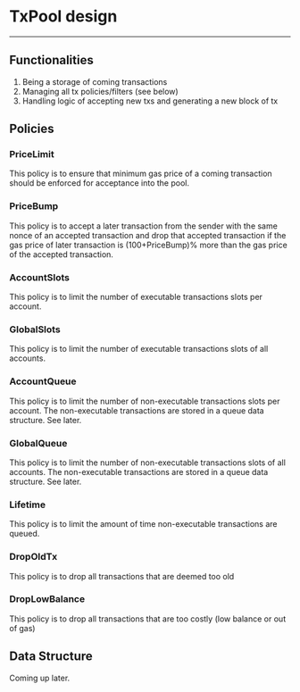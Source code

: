 # TxPool design
---------------

## Functionalities

1. Being a storage of coming transactions
2. Managing all tx policies/filters (see below)
3. Handling logic of accepting new txs and generating a new block of tx

## Policies

### PriceLimit

This policy is to ensure that minimum gas price of a coming transaction should be enforced for acceptance into the pool.

### PriceBump

This policy is to accept a later transaction from the sender with the same nonce of an accepted transaction and drop
that accepted transaction if the gas price of later transaction is (100+PriceBump)% more than the gas price of the
accepted transaction.

### AccountSlots

This policy is to limit the number of executable transactions slots per account.

### GlobalSlots

This policy is to limit the number of executable transactions slots of all accounts.

### AccountQueue

This policy is to limit the number of non-executable transactions slots per account. The non-executable transactions are
stored in a queue data structure. See later.

### GlobalQueue

This policy is to limit the number of non-executable transactions slots of all accounts. The non-executable transactions
are stored in a queue data structure. See later.

### Lifetime

This policy is to limit the amount of time non-executable transactions are queued.

### DropOldTx

This policy is to drop all transactions that are deemed too old

### DropLowBalance

This policy is to drop all transactions that are too costly (low balance or out of gas)

## Data Structure

Coming up later.
